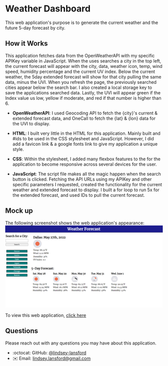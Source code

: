 # Weather Dashboard

This web application's purpose is to generate the current weather and the future 5-day forecast by city.

## How it Works
This application fetches data from the OpenWeatherAPI with my specific APIKey variable in JavaScript. When the uses searches a city in the top left, the current forecast will appear with the city, data, weather icon, temp, wind speed, humidity percentage and the current UV index. Below the current weather, the 5day extended forecast will show for that city pulling the same data, minus the UVI. When you refresh the page, the previously searched cities appear below the search bar. I also created a local storage key to save the applications searched data. Lastly, the UVI will appear green if the Index value us low, yellow if moderate, and red if that number is higher than 6.

* **OpenWeatherAPI**: I used Geocoding API to fetch the {city}'s current & extended forecast data, and OneCall to fetch the {lat} & {lon} data for the UVI to display. 

* **HTML**: I built very little in the HTML for this application. Mainly built <divs> and #ids to be used in the CSS stylesheet and JavaScript.  However, I did add a favicon link & a google fonts link to give my application a unique style.

* **CSS**: Within the stylesheet, I added many flexbox features to the <divs> for the application to become responsive across several devices for the user.

* **JavaScript**: The script file makes all the magic happen when the search button is clicked. Fetching the API URLs using my APIKey and other specific parameters I requested, created the functionality for the current weather and extended forecast to display. I built a for loop to run 5x for the extended forecast, and used IDs to pull the current forecast.

## Mock up
The following screenshot shows the web application's appearance:
![](./images/screenshot.png)

To view this web application, [click here](https://lindsey-lansford.github.io/weather-forecast-dash/)

## Questions

Please reach out with any questions you may have about this application.

* :octocat: GitHub: [@lindsey-lansford](https://github.com/lindsey-lansford)
* :envelope: Email: [lindsey.lansford@gmail.com](mailto:lindsey.lansford@gmail.com)